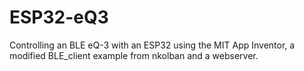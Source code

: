 # ESP32-eQ3
Controlling an BLE eQ-3 with an ESP32 using the MIT App Inventor, a modified BLE_client example from nkolban and a webserver. 
